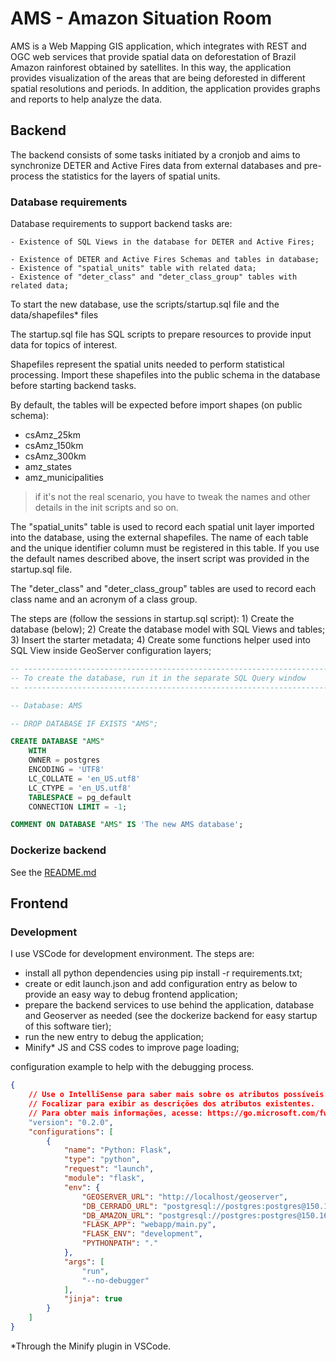 # AMS - Amazon Situation Room

AMS is a Web Mapping GIS application, which integrates with REST and OGC web services that provide spatial data on deforestation of Brazil Amazon rainforest obtained by satellites. In this way, the application provides visualization of the areas that are being deforested in different spatial resolutions and periods. In addition, the application provides graphs and reports to help analyze the data.

## Backend

The backend consists of some tasks initiated by a cronjob and aims to synchronize DETER and Active Fires data from external databases and pre-process the statistics for the layers of spatial units.

### Database requirements

Database requirements to support backend tasks are:

    - Existence of SQL Views in the database for DETER and Active Fires;

    - Existence of DETER and Active Fires Schemas and tables in database;
    - Existence of "spatial_units" table with related data;
    - Existence of "deter_class" and "deter_class_group" tables with related data;

To start the new database, use the scripts/startup.sql file and the data/shapefiles* files

The startup.sql file has SQL scripts to prepare resources to provide input data for topics of interest.

Shapefiles represent the spatial units needed to perform statistical processing. Import these shapefiles into the public schema in the database before starting backend tasks.

By default, the tables will be expected before import shapes (on public schema):
 - csAmz_25km
 - csAmz_150km
 - csAmz_300km
 - amz_states
 - amz_municipalities

 > if it's not the real scenario, you have to tweak the names and other details in the init scripts and so on.

The "spatial_units" table is used to record each spatial unit layer imported into the database, using the external shapefiles. The name of each table and the unique identifier column must be registered in this table. If you use the default names described above, the insert script was provided in the startup.sql file.

The "deter_class" and "deter_class_group" tables are used to record each class name and an acronym of a class group.

The steps are (follow the sessions in startup.sql script):
    1) Create the database (below);
    2) Create the database model with SQL Views and tables;
    3) Insert the starter metadata;
    4) Create some functions helper used into SQL View inside GeoServer configuration layers;
    
```sql
-- -------------------------------------------------------------------------
-- To create the database, run it in the separate SQL Query window
-- -------------------------------------------------------------------------

-- Database: AMS

-- DROP DATABASE IF EXISTS "AMS";

CREATE DATABASE "AMS"
    WITH 
    OWNER = postgres
    ENCODING = 'UTF8'
    LC_COLLATE = 'en_US.utf8'
    LC_CTYPE = 'en_US.utf8'
    TABLESPACE = pg_default
    CONNECTION LIMIT = -1;

COMMENT ON DATABASE "AMS" IS 'The new AMS database';
```

### Dockerize backend

See the [README.md](./docker/README.md)

## Frontend

### Development

I use VSCode for development environment. The steps are:

   - install all python dependencies using pip install -r requirements.txt;
   - create or edit launch.json and add configuration entry as below to provide an easy way to debug frontend application;
   - prepare the backend services to use behind the application, database and Geoserver as needed (see the dockerize backend for easy startup of this software tier);
   - run the new entry to debug the application;
   - Minify* JS and CSS codes to improve page loading;

configuration example to help with the debugging process.
```json
{
    // Use o IntelliSense para saber mais sobre os atributos possíveis.
    // Focalizar para exibir as descrições dos atributos existentes.
    // Para obter mais informações, acesse: https://go.microsoft.com/fwlink/?linkid=830387
    "version": "0.2.0",
    "configurations": [
        {
            "name": "Python: Flask",
            "type": "python",
            "request": "launch",
            "module": "flask",
            "env": {
                "GEOSERVER_URL": "http://localhost/geoserver",
                "DB_CERRADO_URL": "postgresql://postgres:postgres@150.163.17.103:5444/CES",
                "DB_AMAZON_URL": "postgresql://postgres:postgres@150.163.17.103:5444/AMS2",
                "FLASK_APP": "webapp/main.py",
                "FLASK_ENV": "development",
                "PYTHONPATH": "."
            },
            "args": [
                "run",
                "--no-debugger"
            ],
            "jinja": true
        }
    ]
}
```

*Through the Minify plugin in VSCode.
